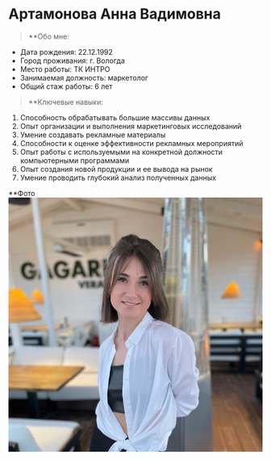 # Артамонова Анна Вадимовна

> **Обо мне:
* Дата рождения: 22.12.1992
* Город проживания: г. Вологда
* Место работы: ТК ИНТРО
* Занимаемая должность: маркетолог
* Общий стаж работы: 6 лет

> **Ключевые навыки:
1. Способность обрабатывать большие массивы данных
2. Опыт организации и выполнения маркетинговых исследований
3. Умение создавать рекламные материалы
4. Способности к оценке эффективности рекламных мероприятий
5. Опыт работы с используемыми на конкретной должности компьютерными программами
6. Опыт создания новой продукции и ее вывода на рынок
7. Умение проводить глубокий анализ полученных данных

**Фото
![my photo](img/me.jpg)
